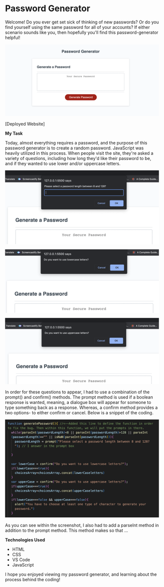 # Password Generator 

Welcome! Do you ever get set sick of thinking of new passwords? Or do you find yourself using the same password for all of your accounts? If either scenario sounds like you, then hopefully you'll find this password-generator helpful! 

![Website-Preview](./assets/images/password-generatorscreenshot.png)

[Deployed Website] 

<strong>My Task</strong>

Today, almost everything requires a password, and the purpose of this password generator is to create a random password. JavaScript was heavily utilized in this process. When people visit the site, they're asked a variety of questions, including how long they'd like their password to be, and if they wanted to use lower and/or uppercase letters. 

![passwordlength](./assets/images/passwordlength.png)

![lowercase](./assets/images/lowercaselettersprompt.png)

![uppercase](./assets/images/uppercaseletters.png)



In order for these questions to appear, I had to use a combination of the prompt() and confirm() methods. The prompt method is used if a boolean response is wanted, meaning, a dialogue box will appear for someone to type something back as a response. Whereas, a confirm method provides a two options- to either confirm or cancel. Below is a snippet of the coding. 

![javascriptCoding](./assets/images/password-generatorcoding.png)

As you can see within the screenshot, I also had to add a parseInt method in addition to the prompt method. This method makes so that ...













<strong>Technologies Used</strong>	

-	HTML 
-	CSS
-	VS Code
-   JavaScript

I hope you enjoyed viewing my password generator, and learning about the process behind the coding!
